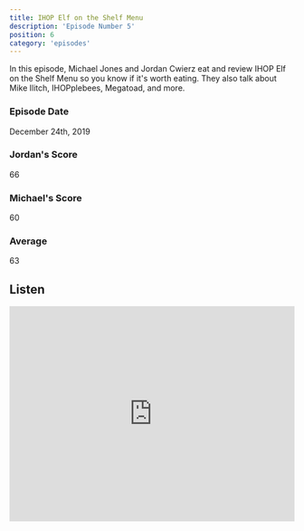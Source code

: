 ```yaml
---
title: IHOP Elf on the Shelf Menu
description: 'Episode Number 5'
position: 6
category: 'episodes'
---
```


In this episode, Michael Jones and Jordan Cwierz eat and review IHOP Elf on the Shelf Menu so you know if it's worth eating. They also talk about Mike Ilitch, IHOPplebees, Megatoad, and more.

### Episode Date

December 24th, 2019

### Jordan's Score

66

### Michael's Score

60

### Average

63

## Listen

<iframe src="https://open.spotify.com/embed-podcast/episode/1bPcaGRcTru0y7S6rOrs0X" loading="lazy" style="border: 0; width: 100%; height: 380px;" allow="encrypted-media"></iframe>
